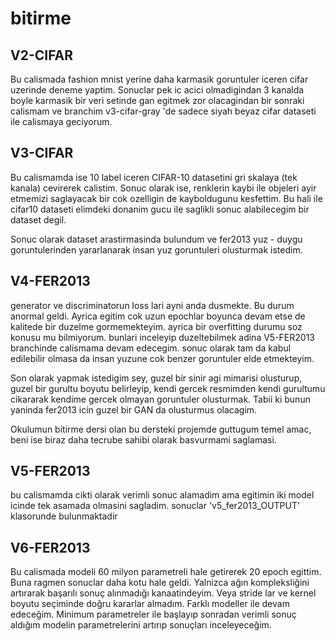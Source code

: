 # bitirme


## V2-CIFAR

Bu calismada fashion mnist yerine daha karmasik goruntuler iceren cifar uzerinde
deneme yaptim. Sonuclar pek ic acici olmadigindan 3 kanalda boyle karmasik bir
veri setinde gan egitmek zor olacagindan bir sonraki calismam ve branchim
v3-cifar-gray 'de sadece siyah beyaz cifar dataseti ile calismaya geciyorum.

## V3-CIFAR    
Bu calismamda ise 10 label iceren CIFAR-10 datasetini gri skalaya (tek kanala)
cevirerek calistim. Sonuc olarak ise, renklerin kaybi ile objeleri ayir etmemizi
saglayacak bir cok ozelligin de kayboldugunu kesfettim. Bu hali ile cifar10
dataseti elimdeki donanim gucu ile saglikli sonuc alabilecegim bir dataset degil.

Sonuc olarak dataset arastirmasinda bulundum ve fer2013 yuz - duygu goruntulerinden
yararlanarak insan yuz goruntuleri olusturmak istedim.

## V4-FER2013
generator ve discriminatorun loss lari ayni anda dusmekte.
Bu durum anormal geldi. Ayrica egitim cok uzun
epochlar boyunca devam etse de kalitede bir duzelme gormemekteyim.
ayrica bir overfitting durumu soz konusu mu bilmiyorum.
bunlari inceleyip duzeltebilmek adina V5-FER2013 branchinde calismama
devam edecegim.
sonuc olarak tam da kabul edilebilir olmasa da insan yuzune cok benzer
goruntuler elde etmekteyim.

Son olarak yapmak istedigim sey, guzel bir sinir agi mimarisi olusturup,
guzel bir gurultu boyutu belirleyip, kendi gercek resmimden kendi 
gurultumu cikararak kendime gercek olmayan goruntuler olusturmak.
Tabii ki bunun yaninda fer2013 icin guzel bir GAN da olusturmus olacagim.

Okulumun bitirme dersi olan bu dersteki projemde guttugum temel amac,
beni ise biraz daha tecrube sahibi olarak basvurmami saglamasi.

## V5-FER2013
bu calismamda cikti olarak verimli sonuc alamadim ama egitimin iki 
model icinde tek asamada olmasini sagladim.
sonuclar 'v5_fer2013_OUTPUT' klasorunde bulunmaktadir

## V6-FER2013
Bu calismada modeli 60 milyon parametreli hale getirerek 20 epoch egittim.
Buna ragmen sonuclar daha kotu hale geldi. Yalnizca ağın kompleksliğini
artırarak başarılı sonuç alınmadığı kanaatindeyim. Veya stride lar 
ve kernel boyutu seçiminde doğru kararlar almadım. Farklı modeller
ile devam edeceğim. Minimum parametreler ile başlayıp sonradan verimli
sonuç aldığım modelin parametrelerini artırıp sonuçları inceleyeceğim.

